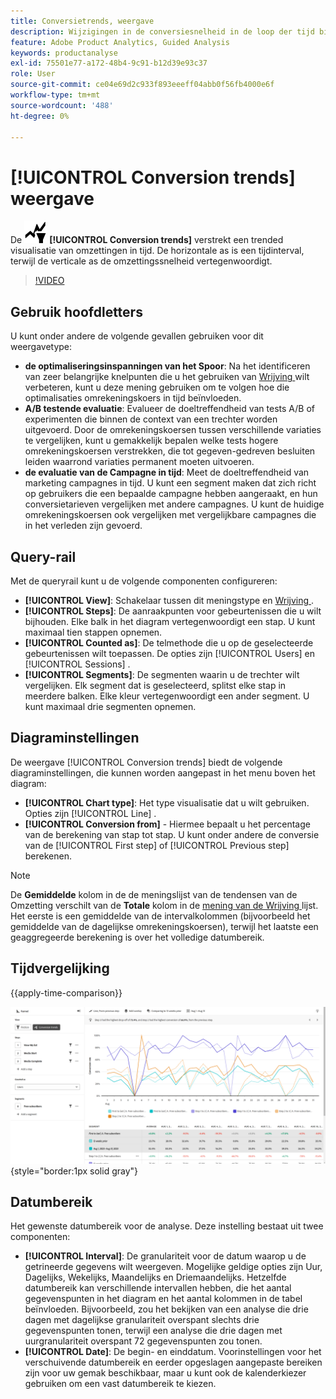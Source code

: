 ```yaml
---
title: Conversietrends, weergave
description: Wijzigingen in de conversiesnelheid in de loop der tijd bijhouden.
feature: Adobe Product Analytics, Guided Analysis
keywords: productanalyse
exl-id: 75501e77-a172-48b4-9c91-b12d39e93c37
role: User
source-git-commit: ce04e69d2c933f893eeeff04abb0f56fb4000e6f
workflow-type: tm+mt
source-wordcount: '488'
ht-degree: 0%

---
```


# [!UICONTROL Conversion trends] weergave

De ![ mening van de Trends van de Omzetting ](/help/assets/icons/ConversionTrends.svg) **[!UICONTROL Conversion trends]** verstrekt een trended visualisatie van omzettingen in tijd. De horizontale as is een tijdinterval, terwijl de verticale as de omzettingssnelheid vertegenwoordigt.

>[!VIDEO](https://video.tv.adobe.com/v/3421662/?learn=on)

## Gebruik hoofdletters

U kunt onder andere de volgende gevallen gebruiken voor dit weergavetype:

* **de optimaliseringsinspanningen van het Spoor**: Na het identificeren van zeer belangrijke knelpunten die u het gebruiken van [ Wrijving ](funnel.md) wilt verbeteren, kunt u deze mening gebruiken om te volgen hoe die optimalisaties omrekeningskoers in tijd beïnvloeden.
* **A/B testende evaluatie**: Evalueer de doeltreffendheid van tests A/B of experimenten die binnen de context van een trechter worden uitgevoerd. Door de omrekeningskoersen tussen verschillende variaties te vergelijken, kunt u gemakkelijk bepalen welke tests hogere omrekeningskoersen verstrekken, die tot gegeven-gedreven besluiten leiden waarrond variaties permanent moeten uitvoeren.
* **de evaluatie van de Campagne in tijd**: Meet de doeltreffendheid van marketing campagnes in tijd. U kunt een segment maken dat zich richt op gebruikers die een bepaalde campagne hebben aangeraakt, en hun conversietarieven vergelijken met andere campagnes. U kunt de huidige omrekeningskoersen ook vergelijken met vergelijkbare campagnes die in het verleden zijn gevoerd.

## Query-rail

Met de queryrail kunt u de volgende componenten configureren:

* **[!UICONTROL View]**: Schakelaar tussen dit meningstype en [ Wrijving ](funnel.md).
* **[!UICONTROL Steps]**: De aanraakpunten voor gebeurtenissen die u wilt bijhouden. Elke balk in het diagram vertegenwoordigt een stap. U kunt maximaal tien stappen opnemen.
* **[!UICONTROL Counted as]**: De telmethode die u op de geselecteerde gebeurtenissen wilt toepassen. De opties zijn [!UICONTROL Users] en [!UICONTROL Sessions] .
* **[!UICONTROL Segments]**: De segmenten waarin u de trechter wilt vergelijken. Elk segment dat is geselecteerd, splitst elke stap in meerdere balken. Elke kleur vertegenwoordigt een ander segment. U kunt maximaal drie segmenten opnemen.

## Diagraminstellingen

De weergave [!UICONTROL Conversion trends] biedt de volgende diagraminstellingen, die kunnen worden aangepast in het menu boven het diagram:

* **[!UICONTROL Chart type]**: Het type visualisatie dat u wilt gebruiken. Opties zijn [!UICONTROL Line] .
* **[!UICONTROL Conversion from]** - Hiermee bepaalt u het percentage van de berekening van stap tot stap. U kunt onder andere de conversie van de [!UICONTROL First step] of [!UICONTROL Previous step] berekenen.

>[!NOTE]
>
>De **Gemiddelde** kolom in de de meningslijst van de tendensen van de Omzetting verschilt van de **Totale** kolom in de [ mening van de Wrijving ](funnel.md) lijst. Het eerste is een gemiddelde van de intervalkolommen (bijvoorbeeld het gemiddelde van de dagelijkse omrekeningskoersen), terwijl het laatste een geaggregeerde berekening is over het volledige datumbereik.

## Tijdvergelijking

{{apply-time-comparison}}

![ de tendensen van de Omzetting tijdvergelijking ](../assets/conversion-trends-compare.png){style="border:1px solid gray"}

## Datumbereik

Het gewenste datumbereik voor de analyse. Deze instelling bestaat uit twee componenten:

* **[!UICONTROL Interval]**: De granulariteit voor de datum waarop u de getrineerde gegevens wilt weergeven. Mogelijke geldige opties zijn Uur, Dagelijks, Wekelijks, Maandelijks en Driemaandelijks. Hetzelfde datumbereik kan verschillende intervallen hebben, die het aantal gegevenspunten in het diagram en het aantal kolommen in de tabel beïnvloeden. Bijvoorbeeld, zou het bekijken van een analyse die drie dagen met dagelijkse granulariteit overspant slechts drie gegevenspunten tonen, terwijl een analyse die drie dagen met uurgranulariteit overspant 72 gegevenspunten zou tonen.
* **[!UICONTROL Date]**: De begin- en einddatum. Voorinstellingen voor het verschuivende datumbereik en eerder opgeslagen aangepaste bereiken zijn voor uw gemak beschikbaar, maar u kunt ook de kalenderkiezer gebruiken om een vast datumbereik te kiezen.
